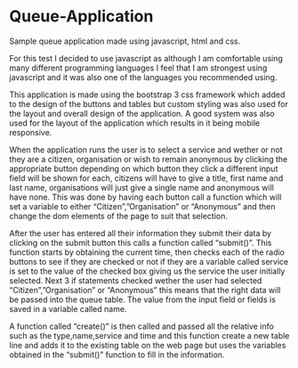 # Queue-Application
Sample queue application made using javascript, html and css.

For this test I decided to use javascript as although I am comfortable using many different programming languages I feel that I am strongest using javascript and it was also one of the languages you recommended using.

This application is made using the bootstrap 3 css framework which added to the design of the buttons and tables but custom styling was also used for the layout and overall design of the application. A good system was also used for the layout of the application which results in it being mobile responsive.

When the application runs the user is to select a service and wether or not they are a citizen, organisation or wish to remain anonymous by clicking the appropriate button depending on which button they click a different input field will be shown for each, citizens will have to give a title, first name and last name, organisations will just give a single name and anonymous will have none. This was done by having each button call a function which will set a variable to either “Citizen”,”Organisation” or “Anonymous” and then change the dom elements of the page to suit that selection.

After the user has entered all their information they submit their data by clicking on the submit button this calls a function called “submit()”. This function starts by obtaining the current time, then checks each of the radio buttons to see if they are checked or not if they are a variable called service is set to the value of the checked box giving us the service the user initially selected. Next 3 if statements checked wether the user had selected “Citizen”,”Organisation” or “Anonymous” this means that the right data will be passed into the queue table. The value from the input field or fields is saved in a variable called name.

A function called “create()” is then called and passed all the relative info such as the type,name,service and time and this function create a new table line and adds it to the existing table on the web page but uses the variables obtained in the “submit()” function to fill in the information.

